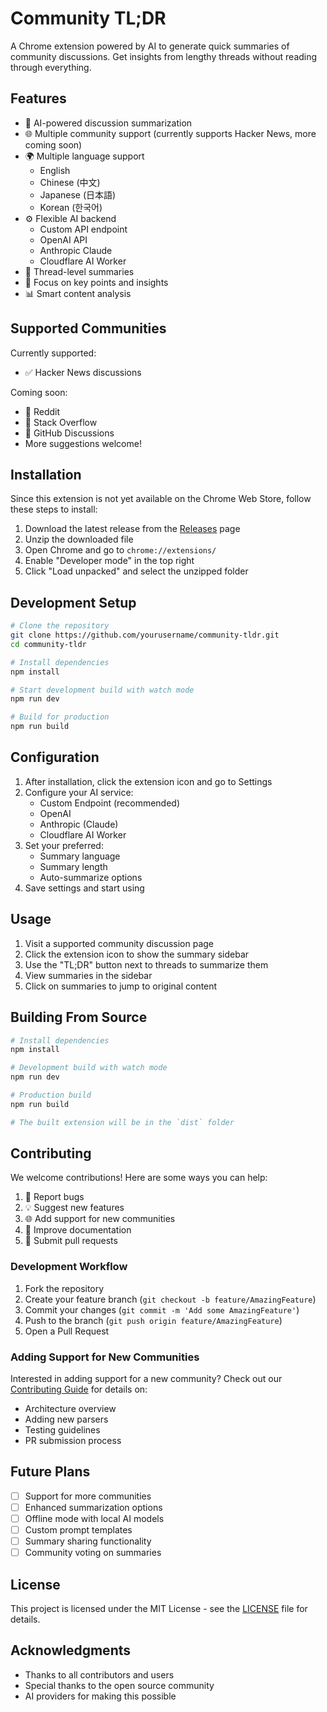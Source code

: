 # Community TL;DR

A Chrome extension powered by AI to generate quick summaries of community discussions. Get insights from lengthy threads without reading through everything.

## Features

- 🤖 AI-powered discussion summarization
- 🌐 Multiple community support (currently supports Hacker News, more coming soon)
- 🌍 Multiple language support
  - English
  - Chinese (中文)
  - Japanese (日本語)
  - Korean (한국어)
- ⚙️ Flexible AI backend
  - Custom API endpoint
  - OpenAI API
  - Anthropic Claude
  - Cloudflare AI Worker
- 📱 Thread-level summaries
- 🎯 Focus on key points and insights
- 📊 Smart content analysis

## Supported Communities

Currently supported:
- ✅ Hacker News discussions

Coming soon:
- 🔄 Reddit
- 🔄 Stack Overflow
- 🔄 GitHub Discussions
- More suggestions welcome!

## Installation

Since this extension is not yet available on the Chrome Web Store, follow these steps to install:

1. Download the latest release from the [Releases](../../releases) page
2. Unzip the downloaded file
3. Open Chrome and go to `chrome://extensions/`
4. Enable "Developer mode" in the top right
5. Click "Load unpacked" and select the unzipped folder

## Development Setup

```bash
# Clone the repository
git clone https://github.com/yourusername/community-tldr.git
cd community-tldr

# Install dependencies
npm install

# Start development build with watch mode
npm run dev

# Build for production
npm run build
```

## Configuration

1. After installation, click the extension icon and go to Settings
2. Configure your AI service:
   - Custom Endpoint (recommended)
   - OpenAI
   - Anthropic (Claude)
   - Cloudflare AI Worker
3. Set your preferred:
   - Summary language
   - Summary length
   - Auto-summarize options
4. Save settings and start using

## Usage

1. Visit a supported community discussion page
2. Click the extension icon to show the summary sidebar
3. Use the "TL;DR" button next to threads to summarize them
4. View summaries in the sidebar
5. Click on summaries to jump to original content

## Building From Source

```bash
# Install dependencies
npm install

# Development build with watch mode
npm run dev

# Production build
npm run build

# The built extension will be in the `dist` folder
```

## Contributing

We welcome contributions! Here are some ways you can help:

1. 🐛 Report bugs
2. 💡 Suggest new features
3. 🌐 Add support for new communities
4. 📝 Improve documentation
5. 🔧 Submit pull requests

### Development Workflow

1. Fork the repository
2. Create your feature branch (`git checkout -b feature/AmazingFeature`)
3. Commit your changes (`git commit -m 'Add some AmazingFeature'`)
4. Push to the branch (`git push origin feature/AmazingFeature`)
5. Open a Pull Request

### Adding Support for New Communities

Interested in adding support for a new community? Check out our [Contributing Guide](CONTRIBUTING.md) for details on:
- Architecture overview
- Adding new parsers
- Testing guidelines
- PR submission process

## Future Plans

- [ ] Support for more communities
- [ ] Enhanced summarization options
- [ ] Offline mode with local AI models
- [ ] Custom prompt templates
- [ ] Summary sharing functionality
- [ ] Community voting on summaries

## License

This project is licensed under the MIT License - see the [LICENSE](LICENSE) file for details.

## Acknowledgments

- Thanks to all contributors and users
- Special thanks to the open source community
- AI providers for making this possible
